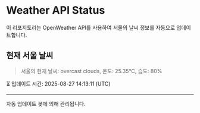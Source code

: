 
# Weather API Status

이 리포지토리는 OpenWeather API를 사용하여 서울의 날씨 정보를 자동으로 업데이트합니다.

## 현재 서울 날씨
> 서울의 현재 날씨: overcast clouds, 온도: 25.35°C, 습도: 80%

⏳ 업데이트 시간: 2025-08-27 14:13:11 (UTC)

---
자동 업데이트 봇에 의해 관리됩니다.
